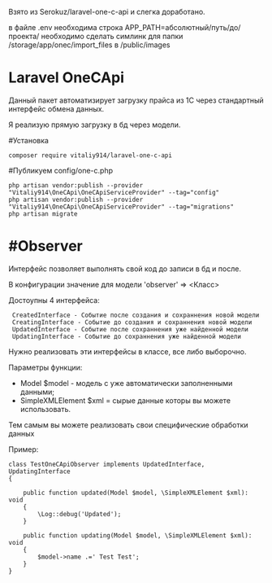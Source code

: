 Взято из Serokuz/laravel-one-c-api и слегка доработано.

в файле .env необходима строка 
APP_PATH=абсолютный/путь/до/проекта/
необходимо сделать симлинк для папки /storage/app/onec/import_files в /public/images

Laravel OneCApi
=============

Данный пакет автоматизирует загрузку прайса из 1С через стандартный интерфейс обмена данных.

Я реализую прямую загрузку в бд через модели.

#Установка
````
composer require vitaliy914/laravel-one-c-api
````

#Публикуем config/one-c.php
```
php artisan vendor:publish --provider "Vitaliy914\OneCApi\OneCApiServiceProvider" --tag="config"
php artisan vendor:publish --provider "Vitaliy914\OneCApi\OneCApiServiceProvider" --tag="migrations"
php artisan migrate
```

#Observer
=========
Интерфейс позволяет выполнять свой код до записи в бд и после.

В конфигурации значение для модели 'observer' => <Класс>

Достоупны 4 интерфейса:

     CreatedInterface - Событие после создания и сохраннения новой модели
     CreatingInterface - Событие до создания и сохраннения новой модели
     UpdatedInterface - Событие после сохраннения уже найденной модели
     UpdatingInterface - Событие до сохраннения уже найденной модели

Нужно реализовать эти интерфейсы в классе, все либо выборочно.

Параметры функции: 

+ Model $model  - модель с уже автоматически заполненными данными;
+ SimpleXMLElement $xml = сырые данные которы вы можете использовать.

Тем самым вы можете реализовать свои специфические обработки данных

Пример:
````
class TestOneCApiObserver implements UpdatedInterface, UpdatingInterface
{

    public function updated(Model $model, \SimpleXMLElement $xml): void
    {
        \Log::debug('Updated');
    }

    public function updating(Model $model, \SimpleXMLElement $xml): void
    {
        $model->name .=' Test Test';
    }
}
````
